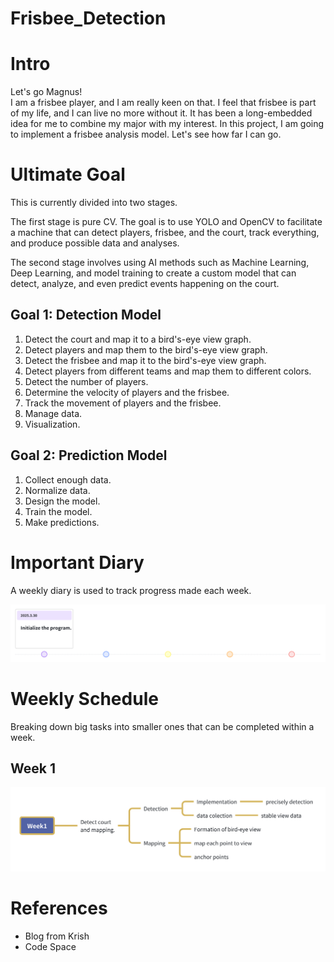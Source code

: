 # Frisbee_Detection


# Intro
Let's go Magnus!  
I am a frisbee player, and I am really keen on that. I feel that frisbee is part of my life, and I can live no more without it. It has been a long-embedded idea for me to combine my major with my interest. In this project, I am going to implement a frisbee analysis model. Let's see how far I can go.  

# Ultimate Goal
This is currently divided into two stages.  

The first stage is pure CV. The goal is to use YOLO and OpenCV to facilitate a machine that can detect players, frisbee, and the court, track everything, and produce possible data and analyses.  

The second stage involves using AI methods such as Machine Learning, Deep Learning, and model training to create a custom model that can detect, analyze, and even predict events happening on the court.  

## Goal 1: Detection Model
1. Detect the court and map it to a bird's-eye view graph.  
2. Detect players and map them to the bird's-eye view graph.  
3. Detect the frisbee and map it to the bird's-eye view graph.  
4. Detect players from different teams and map them to different colors.  
5. Detect the number of players.  
6. Determine the velocity of players and the frisbee.  
7. Track the movement of players and the frisbee.  
8. Manage data.  
9. Visualization.  

## Goal 2: Prediction Model
1. Collect enough data.  
2. Normalize data.  
3. Design the model.  
4. Train the model.  
5. Make predictions.  

# Important Diary
A weekly diary is used to track progress made each week.  

![alt text](image-1.png)

# Weekly Schedule
Breaking down big tasks into smaller ones that can be completed within a week.  

## Week 1  

![alt text](image.png)

# References
- Blog from Krish  
- Code Space  


